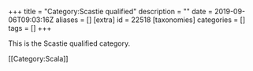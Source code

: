 +++
title = "Category:Scastie qualified"
description = ""
date = 2019-09-06T09:03:16Z
aliases = []
[extra]
id = 22518
[taxonomies]
categories = []
tags = []
+++

This is the Scastie qualified category.

[[Category:Scala]]
